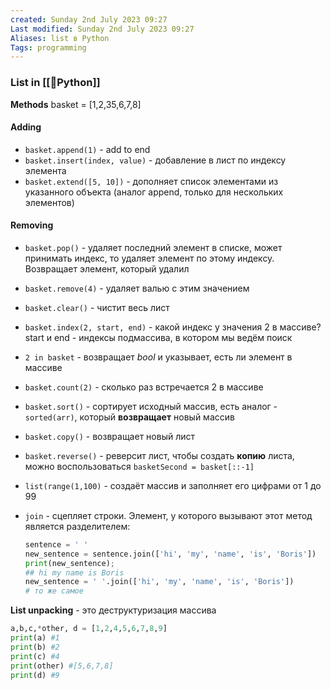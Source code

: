 ```yaml
---
created: Sunday 2nd July 2023 09:27
Last modified: Sunday 2nd July 2023 09:27
Aliases: list в Python
Tags: programming
---
```


### List in [[📙Python]]
**Methods**
basket = [1,2,35,6,7,8]
#### Adding
- `basket.append(1)` - add to end
- `basket.insert(index, value)` - добавление в лист по индексу элемента
- `basket.extend([5, 10])` - дополняет список элементами из указанного объекта (аналог append, только для нескольких элементов)
#### Removing
- `basket.pop()` - удаляет последний элемент в списке, может принимать индекс, то удаляет элемент по этому индексу. Возвращает элемент, который удалил
- `basket.remove(4)` - удаляет валью с этим значением
- `basket.clear()` - чистит весь лист

- `basket.index(2, start, end)` - какой индекс у значения 2 в массиве? start и end - индексы подмассива, в котором мы ведём поиск
- `2 in basket` - возвращает *bool*  и указывает, есть ли элемент в массиве
- `basket.count(2)` - сколько раз встречается 2 в массиве 
- `basket.sort()` - сортирует исходный массив, есть аналог - `sorted(arr)`, который **возвращает** новый массив
- `basket.copy()` - возвращает новый лист
- `basket.reverse()` - реверсит лист, чтобы создать **копию** листа, можно воспользоваться `basketSecond = basket[::-1]`
- `list(range(1,100)` - создаёт массив и заполняет его цифрами от 1 до 99
- `join` - сцепляет строки. Элемент, у которого вызывают этот метод является разделителем:
	```python
	sentence = ' '
	new_sentence = sentence.join(['hi', 'my', 'name', 'is', 'Boris'])
	print(new_sentence);
	## hi my name is Boris
	new_sentence = ' '.join(['hi', 'my', 'name', 'is', 'Boris'])
	# то же самое
	```
**List unpacking** - это деструктуризация массива
```python
a,b,c,*other, d = [1,2,4,5,6,7,8,9]
print(a) #1
print(b) #2
print(c) #4
print(other) #[5,6,7,8]
print(d) #9
```